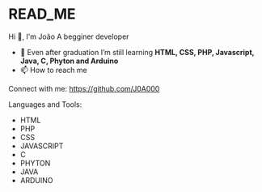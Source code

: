 # READ_ME

Hi 👋, I'm João
A begginer developer

- 🌱 Even after graduation I’m still learning **HTML, CSS, PHP, Javascript, Java, C, Phyton and Arduino**
- 📫 How to reach me 

Connect with me: https://github.com/J0A000

Languages and Tools:
- HTML
- PHP
- CSS
- JAVASCRIPT
- C
- PHYTON
- JAVA
- ARDUINO
